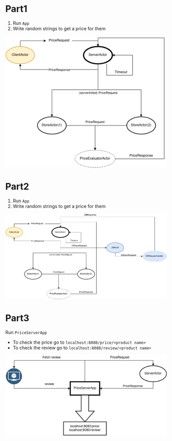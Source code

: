 # Part1
1. Run `App`
2. Write random strings to get a price for them

![](./schema1.png)


# Part2
1. Run `App`
2. Write random strings to get a price for them

![](./schema2.png)

# Part3
Run `PriceServerApp`

* To check the price go to `localhost:8080/price/<product name>`
* To check the review go to `localhost:8080/review/<product name>`

![](./schema3.png)
